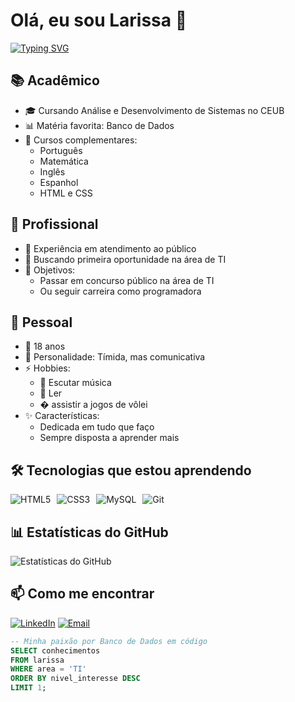 # Olá, eu sou Larissa 👋

[![Typing SVG](https://readme-typing-svg.herokuapp.com?font=Fira+Code&size=24&duration=4000&pause=1000&color=FF66C4&background=000000&center=true&vCenter=true&width=800&lines=Estudante+de+ADS+no+CEUB;Apaixonada+por+Banco+de+Dados;Futura+Programadora+ou+Concursada)](https://git.io/typing-svg)

## 📚 Acadêmico
- 🎓 Cursando Análise e Desenvolvimento de Sistemas no CEUB
- 📊 Matéria favorita: Banco de Dados
- 📝 Cursos complementares:
  - Português
  - Matemática
  - Inglês
  - Espanhol
  - HTML e CSS

## 💼 Profissional
- 👔 Experiência em atendimento ao público 
- 🚀 Buscando primeira oportunidade na área de TI
- 🎯 Objetivos:
  - Passar em concurso público na área de TI
  - Ou seguir carreira como programadora

## 🧡 Pessoal
- 🎂 18 anos
- 🌟 Personalidade: Tímida, mas comunicativa
- ⚡ Hobbies:
  - 🎵 Escutar música
  - 📖 Ler
  - � assistir a jogos de vôlei
- ✨ Características:
  - Dedicada em tudo que faço
  - Sempre disposta a aprender mais

## 🛠 Tecnologias que estou aprendendo

<div style="display: flex; gap: 10px; flex-wrap: wrap;">
  <img src="https://img.shields.io/badge/HTML5-E34F26?style=for-the-badge&logo=html5&logoColor=white" alt="HTML5">
  <img src="https://img.shields.io/badge/CSS3-1572B6?style=for-the-badge&logo=css3&logoColor=white" alt="CSS3">
  <img src="https://img.shields.io/badge/MySQL-005C84?style=for-the-badge&logo=mysql&logoColor=white" alt="MySQL">
  <img src="https://img.shields.io/badge/Git-F05032?style=for-the-badge&logo=git&logoColor=white" alt="Git">
</div>

## 📊 Estatísticas do GitHub

![Estatísticas do GitHub](https://github-readme-stats.vercel.app/api?username=Larissa-vargas&show_icons=true&theme=dracula)

## 📫 Como me encontrar

[![LinkedIn](https://img.shields.io/badge/LinkedIn-0077B5?style=for-the-badge&logo=linkedin&logoColor=white)]([https://linkedin.com/in/seu-linkedin](https://www.linkedin.com/in/larissa-vargas-moreira-a16675364/))
[![Email](https://img.shields.io/badge/Email-D14836?style=for-the-badge&logo=gmail&logoColor=white)](mailto:larissa.vm12b@gamil.com)

```sql
-- Minha paixão por Banco de Dados em código
SELECT conhecimentos 
FROM larissa 
WHERE area = 'TI' 
ORDER BY nivel_interesse DESC 
LIMIT 1;

